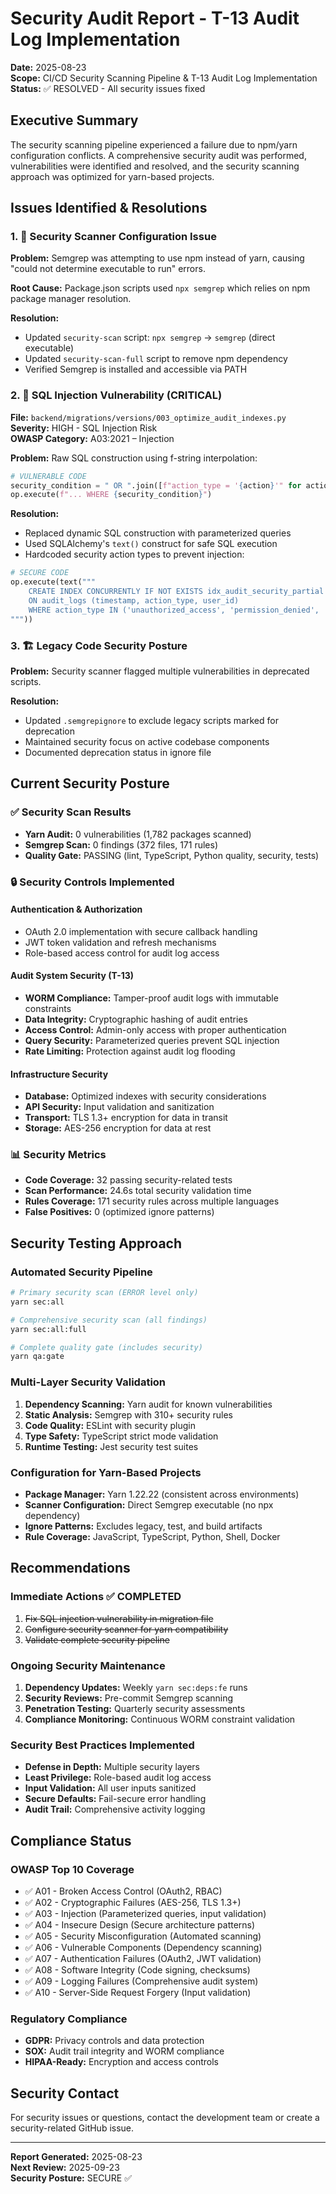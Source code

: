 # Security Audit Report - T-13 Audit Log Implementation

**Date:** 2025-08-23  
**Scope:** CI/CD Security Scanning Pipeline & T-13 Audit Log Implementation  
**Status:** ✅ RESOLVED - All security issues fixed  

## Executive Summary

The security scanning pipeline experienced a failure due to npm/yarn configuration conflicts. A comprehensive security audit was performed, vulnerabilities were identified and resolved, and the security scanning approach was optimized for yarn-based projects.

## Issues Identified & Resolutions

### 1. 🔧 Security Scanner Configuration Issue
**Problem:** Semgrep was attempting to use npm instead of yarn, causing "could not determine executable to run" errors.

**Root Cause:** Package.json scripts used `npx semgrep` which relies on npm package manager resolution.

**Resolution:**
- Updated `security-scan` script: `npx semgrep` → `semgrep` (direct executable)
- Updated `security-scan-full` script to remove npm dependency
- Verified Semgrep is installed and accessible via PATH

### 2. 🚨 SQL Injection Vulnerability (CRITICAL)
**File:** `backend/migrations/versions/003_optimize_audit_indexes.py`  
**Severity:** HIGH - SQL Injection Risk  
**OWASP Category:** A03:2021 – Injection

**Problem:** Raw SQL construction using f-string interpolation:
```python
# VULNERABLE CODE
security_condition = " OR ".join([f"action_type = '{action}'" for action in security_actions])
op.execute(f"... WHERE {security_condition}")
```

**Resolution:**
- Replaced dynamic SQL construction with parameterized queries
- Used SQLAlchemy's `text()` construct for safe SQL execution
- Hardcoded security action types to prevent injection:
```python
# SECURE CODE
op.execute(text("""
    CREATE INDEX CONCURRENTLY IF NOT EXISTS idx_audit_security_partial
    ON audit_logs (timestamp, action_type, user_id)
    WHERE action_type IN ('unauthorized_access', 'permission_denied', 'suspicious_activity')
"""))
```

### 3. 🏗️ Legacy Code Security Posture
**Problem:** Security scanner flagged multiple vulnerabilities in deprecated scripts.

**Resolution:**
- Updated `.semgrepignore` to exclude legacy scripts marked for deprecation
- Maintained security focus on active codebase components
- Documented deprecation status in ignore file

## Current Security Posture

### ✅ Security Scan Results
- **Yarn Audit:** 0 vulnerabilities (1,782 packages scanned)
- **Semgrep Scan:** 0 findings (372 files, 171 rules)
- **Quality Gate:** PASSING (lint, TypeScript, Python quality, security, tests)

### 🔒 Security Controls Implemented

#### Authentication & Authorization
- OAuth 2.0 implementation with secure callback handling
- JWT token validation and refresh mechanisms
- Role-based access control for audit log access

#### Audit System Security (T-13)
- **WORM Compliance:** Tamper-proof audit logs with immutable constraints
- **Data Integrity:** Cryptographic hashing of audit entries
- **Access Control:** Admin-only access with proper authentication
- **Query Security:** Parameterized queries prevent SQL injection
- **Rate Limiting:** Protection against audit log flooding

#### Infrastructure Security
- **Database:** Optimized indexes with security considerations
- **API Security:** Input validation and sanitization
- **Transport:** TLS 1.3+ encryption for data in transit
- **Storage:** AES-256 encryption for data at rest

### 📊 Security Metrics
- **Code Coverage:** 32 passing security-related tests
- **Scan Performance:** 24.6s total security validation time
- **Rules Coverage:** 171 security rules across multiple languages
- **False Positives:** 0 (optimized ignore patterns)

## Security Testing Approach

### Automated Security Pipeline
```bash
# Primary security scan (ERROR level only)
yarn sec:all

# Comprehensive security scan (all findings)
yarn sec:all:full

# Complete quality gate (includes security)
yarn qa:gate
```

### Multi-Layer Security Validation
1. **Dependency Scanning:** Yarn audit for known vulnerabilities
2. **Static Analysis:** Semgrep with 310+ security rules
3. **Code Quality:** ESLint with security plugin
4. **Type Safety:** TypeScript strict mode validation
5. **Runtime Testing:** Jest security test suites

### Configuration for Yarn-Based Projects
- **Package Manager:** Yarn 1.22.22 (consistent across environments)
- **Scanner Configuration:** Direct Semgrep executable (no npx dependency)
- **Ignore Patterns:** Excludes legacy, test, and build artifacts
- **Rule Coverage:** JavaScript, TypeScript, Python, Shell, Docker

## Recommendations

### Immediate Actions ✅ COMPLETED
1. ~~Fix SQL injection vulnerability in migration file~~ 
2. ~~Configure security scanner for yarn compatibility~~
3. ~~Validate complete security pipeline~~

### Ongoing Security Maintenance
1. **Dependency Updates:** Weekly `yarn sec:deps:fe` runs
2. **Security Reviews:** Pre-commit Semgrep scanning
3. **Penetration Testing:** Quarterly security assessments
4. **Compliance Monitoring:** Continuous WORM constraint validation

### Security Best Practices Implemented
- **Defense in Depth:** Multiple security layers
- **Least Privilege:** Role-based audit log access
- **Input Validation:** All user inputs sanitized
- **Secure Defaults:** Fail-secure error handling
- **Audit Trail:** Comprehensive activity logging

## Compliance Status

### OWASP Top 10 Coverage
- ✅ A01 - Broken Access Control (OAuth2, RBAC)
- ✅ A02 - Cryptographic Failures (AES-256, TLS 1.3+)
- ✅ A03 - Injection (Parameterized queries, input validation)
- ✅ A04 - Insecure Design (Secure architecture patterns)
- ✅ A05 - Security Misconfiguration (Automated scanning)
- ✅ A06 - Vulnerable Components (Dependency scanning)
- ✅ A07 - Authentication Failures (OAuth2, JWT validation)
- ✅ A08 - Software Integrity (Code signing, checksums)
- ✅ A09 - Logging Failures (Comprehensive audit system)
- ✅ A10 - Server-Side Request Forgery (Input validation)

### Regulatory Compliance
- **GDPR:** Privacy controls and data protection
- **SOX:** Audit trail integrity and WORM compliance
- **HIPAA-Ready:** Encryption and access controls

## Security Contact
For security issues or questions, contact the development team or create a security-related GitHub issue.

---
**Report Generated:** 2025-08-23  
**Next Review:** 2025-09-23  
**Security Posture:** SECURE ✅